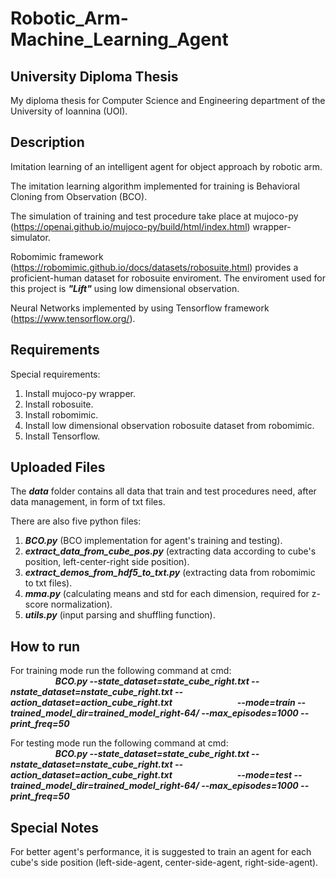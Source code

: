 # Robotic_Arm-Machine_Learning_Agent

## University Diploma Thesis
My diploma thesis for Computer Science and Engineering department of the University of Ioannina (UOI).

## Description
Imitation learning of an intelligent agent for object approach by robotic arm.

The imitation learning algorithm implemented for training is Behavioral Cloning from Observation (BCO).

The simulation of training and test procedure take place at mujoco-py (https://openai.github.io/mujoco-py/build/html/index.html) wrapper-simulator.

Robomimic framework (https://robomimic.github.io/docs/datasets/robosuite.html) provides a proficient-human dataset for robosuite enviroment. The enviroment used for this project
is ***"Lift"*** using low dimensional observation. 

Neural Networks implemented by using Tensorflow framework (https://www.tensorflow.org/).

## Requirements
Special requirements:
1) Install mujoco-py wrapper.
2) Install robosuite.
3) Install robomimic.
4) Install low dimensional observation robosuite dataset from robomimic.
5) Install Tensorflow.

## Uploaded Files
The ***data*** folder contains all data that train and test procedures need, after data management, in form of txt files.

There are also five python files:
1) ***BCO.py*** (BCO implementation for agent's training and testing).
2) ***extract_data_from_cube_pos.py*** (extracting data according to cube's position, left-center-right side position).
3) ***extract_demos_from_hdf5_to_txt.py*** (extracting data from robomimic to txt files).
4) ***mma.py*** (calculating means and std for each dimension, required for z-score normalization).
5) ***utils.py*** (input parsing and shuffling function).

## How to run
For training mode run the following command at cmd: <br />
    &emsp; &emsp; &emsp; &emsp; ***BCO.py --state_dataset=state_cube_right.txt --nstate_dataset=nstate_cube_right.txt --action_dataset=action_cube_right.txt 
    &emsp; &emsp; &emsp; &emsp; &emsp; &emsp;--mode=train --trained_model_dir=trained_model_right-64/ --max_episodes=1000 --print_freq=50***

For testing mode run the following command at cmd: <br />
    &emsp; &emsp; &emsp; &emsp; ***BCO.py --state_dataset=state_cube_right.txt --nstate_dataset=nstate_cube_right.txt --action_dataset=action_cube_right.txt 
    &emsp; &emsp; &emsp; &emsp; &emsp; &emsp;--mode=test --trained_model_dir=trained_model_right-64/ --max_episodes=1000 --print_freq=50***

## Special Notes
For better agent's performance, it is suggested to train an agent for each cube's side position (left-side-agent, center-side-agent, right-side-agent).
